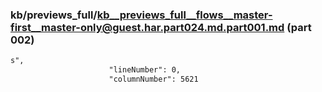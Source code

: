 ### kb/previews_full/kb__previews_full__flows__master-first__master-only@guest.har.part024.md.part001.md (part 002)

```md
s",
                      "lineNumber": 0,
                      "columnNumber": 5621
       
```

```
